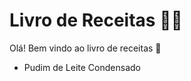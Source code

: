 # Livro de Receitas :man_cook:

Olá! Bem vindo ao livro de receitas :wave:

- Pudim de Leite Condensado